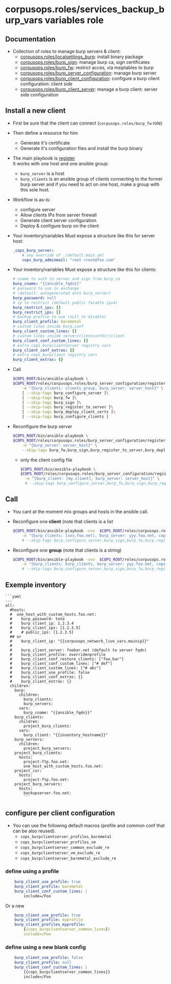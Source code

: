 # corpusops.roles/services_backup_burp_vars variables role
## Documentation
- Collection of roles to manage burp servers & client:
    - [corpusops.roles/localsettings_burp](../services_backup_burp): install binary package
    - [corpusops.roles/burp_sign](../burp_sign): manage burp ca, sign certificates
    - [corpusops.roles/burp_fw](../burp_fw): restrict acces, via msiptables to burp
    - [corpusops.roles/burp_server_configuration](../burp_server_configuration): manage burp server
    - [corpusops.roles/burp_client_configuration](../burp_client_configuration/): configure a burp client configuration: client side
    - [corpusops.roles/burp_client_server](../burp_client_server): manage a burp client: server side configuration

##  Install a new client
- First be sure that the client can connect (``corpusops.roles/burp_fw`` role)
- Then define a resource for him
    - Generate it's certificate
    - Generate it's configuration files and install the burp binary
- The main playbook is [register](register/main.yml)<br/>
  It works with one host and one ansible group:
    - ``burp_server`` is a host
    - ``burp_clients`` is an ansible group of clients connecting to the former
      burp server and if you need to act on one host, make a group with this sole host.
- Workflow is as-is:
  - configure server
  - Allow clients IPs from server firewall
  - Generate client server configuration
  - Deploy & configure burp on the client
- Your inventory/variables Must expose a structure like this for server host:

    ```yaml
    _cops_burp_server:
        # any override of ./default.main.yml
        cops_burp_adminmail: "root <root@foo.com"
    ```
- Your inventory/variables Must expose a structure like this for clients:

    ```yaml
    # cname to auth to server and sign from burp_ca
    burp_cname: "{{ansible_fqdn}}"
    # password to use in exchange
    # (default: autogenerated onto burp_server)
    burp_password: null
    # ip to restrict (default public facable ipv4)
    burp_restrict_ips: []
    burp_restrict_ips: []
    # backup profile to use (null to disable)
    burp_client_profile: baremetal
    # custom lines inside burp.conf
    burp_client_custom_lines: []
    # custom lines inside server/clientconfdir/client
    burp_client_conf_custom_lines: []
    # extra cops_burpclientserver registry vars
    burp_client_conf_extras: {}
    # extra cops_burpclient registry vars
    burp_client_extras: {}
    ```
- Call

    ```sh
    $COPS_ROOT/bin/ansible-playbook \
    $COPS_ROOT/roles/corpusops.roles/burp_server_configuration/register/main.yml \
        -e "{burp_clients: clients_group, burp_server: server_host}" \
        [ --skip-tags burp_configure_server ]\
        [ --skip-tags burp_fw ]\
        [ --skip-tags burp_sign ]\
        [ --skip-tags burp_register_to_server ]\
        [ --skip-tags burp_deploy_client_certs ]\
        [ --skip-tags burp_configure_clients ]
    ```
- Reconfigure the burp server

    ```sh
    $COPS_ROOT/bin/ansible-playbook \
    $COPS_ROOT/roles/corpusops.roles/burp_server_configuration/register/main.yml \
        -e "{burp_server: server_host}" \
        --skip-tags burp_fw,burp_sign,burp_register_to_server,burp_deploy_client_certs,burp_configure_clients
    ```
    - only the client config file

        ```sh
        $COPS_ROOT/bin/ansible-playbook \
        $COPS_ROOT/roles/corpusops.roles/burp_server_configuration/register/main.yml \
          -e "{burp_client: [my.client], burp_server: server_host}" \
          # --skip-tags burp_configure_server,burp_fw,burp_sign,burp_register_to_server,burp_deploy_client_certs,burp_configure_clients
        ```
## Call
- You cant at the moment mix groups and hosts in the ansible call.
- Reconfigure one **client** (note that clients is a list

    ```sh
    $COPS_ROOT/bin/ansible-playbook -vvv  $COPS_ROOT/roles/corpusops.roles/burp_server_configuration/register/main.yml \
        -e "{burp_clients: [xxx.foo.net], burp_server: yyy.foo.net, cops_vars_debug: true}" \
        # --skip-tags burp_configure_server,burp_sign,burp_fw,burp_register_to_server,burp_deploy_client_certs,burp_configure_clients
    ```

- Reconfigure one **group** (note that clients is a string)

    ```sh
    $COPS_ROOT/bin/ansible-playbook -vvv  $COPS_ROOT/roles/corpusops.roles/burp_server_configuration/register/main.yml \
        -e "{burp_clients: burp_clients, burp_server: yyy.foo.net, cops_vars_debug: true}" \
        # --skip-tags burp_configure_server,burp_sign,burp_fw,burp_register_to_server,burp_deploy_client_certs,burp_configure_clients
    ```

## Exemple inventory

    ```yaml
    ---
    all:
      #hosts:
      #  one_host_with_custom_hosts.foo.net:
      #    burp_password: toto
      #    burp_client_ip: 1.2.3.4
      #    burp_client_ips: [1.2.3.5]
      #    # public_ips: [1.2.3.5]
      ## or
      #    burp_client_ip: "{{corpusops_network_live_vars.mainip}}"
      #
      #    burp_client_server: foobar.net (default to server fqdn)
      #    burp_client_profile: overridenprofile
      #    burp_client_conf_restore_clients: ["foo.bar"]
      #    burp_client_conf_custom_lines: ["# def"]
      #    burp_client_custom_lines: ["# abc"]
      #    burp_client_use_profile: false
      #    burp_client_conf_extras: {}
      #    burp_client_extras: {}
      children:
        burp:
          children:
            burp_clients:
            burp_servers:
          vars:
            burp_cname: "{{ansible_fqdn}}"
        burp_clients:
          children:
            project_burp_clients:
          vars:
            burp_client: "{{inventory_hostname}}"
        burp_servers:
          children:
            project_burp_servers:
        project_burp_clients:
          hosts:
            project-ftp.foo.net:
            one_host_with_custom_hosts.foo.net:
        project_cur:
          hosts:
            project-ftp.foo.net:
        project_burp_servers:
          hosts:
            backupserver.foo.net:
            ```

## configure per client configuration

 - You can use the following default macros (profile and common conf that can be also reused).
    - ``cops_burpclientserver_profiles_baremetal``
    - ``cops_burpclientserver_profiles_vm``
    - ``cops_burpclientserver_common_exclude_re``
    - ``cops_burpclientserver_vm_exclude_re``
    - ``cops_burpclientserver_baremetal_exclude_re``
### define using a profile
```yaml
    burp_client_use_profile: true
    burp_client_profile: baremetal
    burp_client_conf_custom_lines: |
        include=/Foo
```

Or a new

```yaml
    burp_client_use_profile: true
    burp_client_profile: myprofile
    burp_client_profiles_myprofile:
        {{cops_burpclientserver_common_lines}}
        include=/Foo
```

### define using a new blank config
```yaml
    burp_client_use_profile: false
    burp_client_profile: null
    burp_client_conf_custom_lines: |
        {{cops_burpclientserver_common_lines}}
        include=/Foo
```
